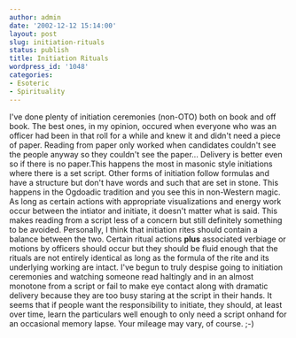 ```yaml
---
author: admin
date: '2002-12-12 15:14:00'
layout: post
slug: initiation-rituals
status: publish
title: Initiation Rituals
wordpress_id: '1048'
categories:
- Esoteric
- Spirituality
---
```


I've done plenty of initiation ceremonies (non-OTO) both on book and off
book. The best ones, in my opinion, occured when everyone who was an
officer had been in that roll for a while and knew it and didn't need a
piece of paper. Reading from paper only worked when candidates couldn't
see the people anyway so they couldn't see the paper... Delivery is
better even so if there is no paper.This happens the most in masonic
style initiations where there is a set script. Other forms of initiation
follow formulas and have a structure but don't have words and such that
are set in stone. This happens in the Ogdoadic tradition and you see
this in non-Western magic. As long as certain actions with appropriate
visualizations and energy work occur between the intiator and initiate,
it doesn't matter what is said. This makes reading from a script less of
a concern but still definitely something to be avoided. Personally, I
think that initiation rites should contain a balance between the two.
Certain ritual actions **plus** associated verbiage or motions by
officers should occur but they should be fluid enough that the rituals
are not entirely identical as long as the formula of the rite and its
underlying working are intact. I've begun to truly despise going to
initiation ceremonies and watching someone read haltingly and in an
almost monotone from a script or fail to make eye contact along with
dramatic delivery because they are too busy staring at the script in
their hands. It seems that if people want the responsibility to
initiate, they should, at least over time, learn the particulars well
enough to only need a script onhand for an occasional memory lapse. Your
mileage may vary, of course. ;-)
